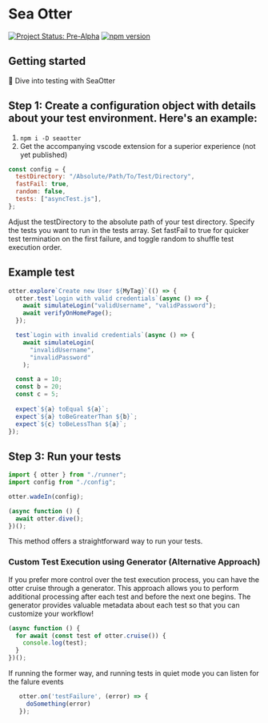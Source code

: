 <h1>Sea Otter</h1>

[![Project Status: Pre-Alpha](https://img.shields.io/badge/Project%20Status-Pre--Alpha-red.svg)](https://shields.io/#your-badge)
[![npm version](https://badge.fury.io/js/seaotter.svg)](https://badge.fury.io/js/seaotter)


<h2> Getting started</h2>
🌊 Dive into testing with SeaOtter
<p>

<h2>Step 1: Create a configuration object with details about your test environment. Here's an example:
</h2>

1) `npm i -D seaotter`
2) Get the accompanying vscode extension for a superior experience (not yet published)

```javascript
const config = {
  testDirectory: "/Absolute/Path/To/Test/Directory",
  fastFail: true,
  random: false,
  tests: ["asyncTest.js"],
};
```

Adjust the testDirectory to the absolute path of your test directory. Specify the tests you want to run in the tests array. Set fastFail to true for quicker test termination on the first failure, and toggle random to shuffle test execution order.

<h2>Example test</h2>

```javascript
otter.explore`Create new User ${MyTag}`(() => {
  otter.test`Login with valid credentials`(async () => {
    await simulateLogin("validUsername", "validPassword");
    await verifyOnHomePage();
  });

  test`Login with invalid credentials`(async () => {
    await simulateLogin(
      "invalidUsername",
      "invalidPassword"
    );

  const a = 10;
  const b = 20;
  const c = 5;
  
  expect`${a} toEqual ${a}`;
  expect`${a} toBeGreaterThan ${b}`;
  expect`${c} toBeLessThan ${a}`;
});
```

<h2>Step 3: Run your tests </h1>

```javascript
import { otter } from "./runner";
import config from "./config";

otter.wadeIn(config);

(async function () {
  await otter.dive();
})();
```

This method offers a straightforward way to run your tests.

<h3>Custom Test Execution using Generator (Alternative Approach)</h3>

If you prefer more control over the test execution process, you can have the otter cruise through a generator.
This approach allows you to perform additional processing after each test and before the next one begins.
The generator provides valuable metadata about each test so that you can customize your workflow!

```javascript
(async function () {
  for await (const test of otter.cruise()) {
    console.log(test);
  }
})();

```
If running the former way, and running tests in quiet mode you can listen for the falure events

```javascript
   otter.on('testFailure', (error) => {
     doSomething(error)
   });
```